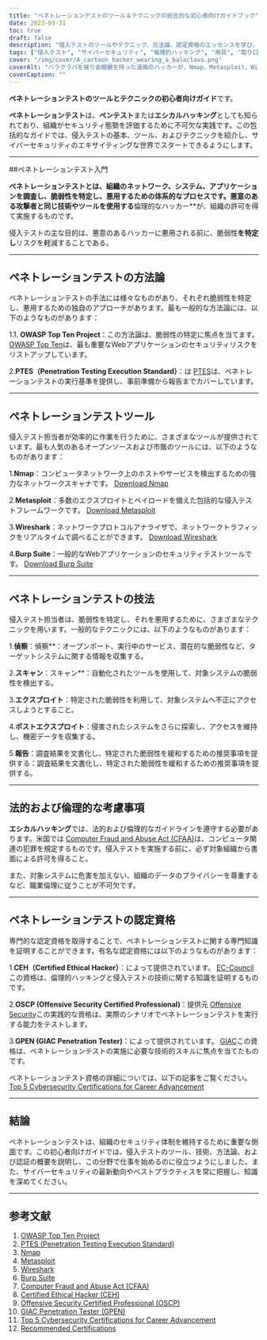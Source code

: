 ```yaml
---
title: "ペネトレーションテストのツール＆テクニックの総合的な初心者向けガイドブック"
date: 2023-03-31
toc: true
draft: false
description: "侵入テストのツールやテクニック、方法論、認定資格のエッセンスを学び、サイバーセキュリティのキャリアをスタートさせましょう。"
tags: ["侵入テスト", "サイバーセキュリティ", "倫理的ハッキング", "用具", "取り口", "ビギナーズガイド", "エヌマップ", "メタスプロイト", "ワイヤシャーク", "バープスイート", "オーエスティーエムエム", "ピーティーエス", "オワスプ", "シーイーエイチ", "オーエスシーピー", "ジーペン", "セキュリティテスト", "脆弱性評価", "ネットワークセキュリティ", "情報セキュリティ"]
cover: "/img/cover/A_cartoon_hacker_wearing_a_balaclava.png"
coverAlt: "バラクラバを被り虫眼鏡を持った漫画のハッカーが、Nmap、Metasploit、Wireshark、Burp Suiteなど様々なハッキングテストツールを表示したコンピュータ画面を調べ、背景には安全なシステムを象徴するデジタルロックが表示されています。"
coverCaption: ""
---
```


**ペネトレーションテストのツールとテクニックの初心者向けガイド**です。

**ペネトレーションテスト**は、**ペンテスト**または**エシカルハッキング**としても知られており、組織がセキュリティ態勢を評価するために不可欠な実践です。この包括的なガイドでは、侵入テストの基本、ツール、およびテクニックを紹介し、サイバーセキュリティのエキサイティングな世界でスタートできるようにします。

______

##ペネトレーションテスト入門

**ペネトレーションテストとは、組織のネットワーク、システム、アプリケーションを調査し、脆弱性を特定し、悪用するための体系的なプロセスです。悪意のある攻撃者と同じ技術やツールを使用する**倫理的なハッカー**が、組織の許可を得て実施するものです。

侵入テストの主な目的は、悪意のあるハッカーに悪用される前に、脆弱性**を特定し**リスクを軽減することである。

______

## ペネトレーションテストの方法論

ペネトレーションテストの手法には様々なものがあり、それぞれ脆弱性を特定し、悪用するための独自のアプローチがあります。最も一般的な方法論には、以下のようなものがあります：

1.1. **OWASP Top Ten Project**：この方法論は、脆弱性の特定に焦点を当てます。 [OWASP Top Ten](https://owasp.org/www-project-top-ten/)は、最も重要なWebアプリケーションのセキュリティリスクをリストアップしています。

2.**PTES（Penetration Testing Execution Standard）**：は [PTES](http://www.pentest-standard.org/index.php/Main_Page)は、ペネトレーションテストの実行基準を提供し、事前準備から報告までカバーしています。

______

## ペネトレーションテストツール

侵入テスト担当者が効率的に作業を行うために、さまざまなツールが提供されています。最も人気のあるオープンソースおよび市販のツールには、以下のようなものがあります：

1.**Nmap**：コンピュータネットワーク上のホストやサービスを検出するための強力なネットワークスキャナです。 [Download Nmap](https://nmap.org/download.html)

2.**Metasploit**：多数のエクスプロイトとペイロードを備えた包括的な侵入テストフレームワークです。 [Download Metasploit](https://www.metasploit.com/download)

3.**Wireshark**：ネットワークプロトコルアナライザで、ネットワークトラフィックをリアルタイムで調べることができます。 [Download Wireshark](https://www.wireshark.org/download.html)

4.**Burp Suite**：一般的なWebアプリケーションのセキュリティテストツールです。 [Download Burp Suite](https://portswigger.net/burp/communitydownload)

______

## ペネトレーションテストの技法

侵入テスト担当者は、脆弱性を特定し、それを悪用するために、さまざまなテクニックを用います。一般的なテクニックには、以下のようなものがあります：

1.**偵察**：偵察**：オープンポート、実行中のサービス、潜在的な脆弱性など、ターゲットシステムに関する情報を収集する。

2.**スキャン**：スキャン**：自動化されたツールを使用して、対象システムの脆弱性を検出する。

3.**エクスプロイト**：特定された脆弱性を利用して、対象システムへ不正にアクセスしようとすること。

4.**ポストエクスプロイト**：侵害されたシステムをさらに探索し、アクセスを維持し、機密データを収集する。

5.**報告**：調査結果を文書化し、特定された脆弱性を緩和するための推奨事項を提供する：調査結果を文書化し、特定された脆弱性を緩和するための推奨事項を提供する。

______

## 法的および倫理的な考慮事項

**エシカルハッキング**では、法的および倫理的なガイドラインを遵守する必要があります。米国では [Computer Fraud and Abuse Act (CFAA)](https://en.wikipedia.org/wiki/Computer_Fraud_and_Abuse_Act)は、コンピュータ関連の犯罪を規定するものです。侵入テストを実施する前に、必ず対象組織から書面による許可を得ること。

また、対象システムに危害を加えない、組織のデータのプライバシーを尊重するなど、職業倫理に従うことが不可欠です。

______

## ペネトレーションテストの認定資格

専門的な認定資格を取得することで、ペネトレーションテストに関する専門知識を証明することができます。有名な認定資格には以下のようなものがあります：

1.**CEH（Certified Ethical Hacker）**：によって提供されています。 [EC-Council](https://www.eccouncil.org/programs/certified-ethical-hacker-ceh/)この資格は、倫理的ハッキングと侵入テストの技術に関する知識を証明するものです。

2.**OSCP (Offensive Security Certified Professional)**：提供元 [Offensive Security](https://www.offensive-security.com/pwk-oscp/)この実践的な資格は、実際のシナリオでペネトレーションテストを実行する能力をテストします。

3.**GPEN (GIAC Penetration Tester)**：によって提供されています。 [GIAC](https://www.giac.org/certification/penetration-tester-gpen)この資格は、ペネトレーションテストの実施に必要な技術的スキルに焦点を当てたものです。

ペネトレーションテスト資格の詳細については、以下の記事をご覧ください。 [Top 5 Cybersecurity Certifications for Career Advancement](https://simeononsecurity.ch/articles/the-top-five-cybersecurity-certifications-for-career-advancement/s)

______

## 結論

ペネトレーションテストは、組織のセキュリティ体制を維持するために重要な側面です。この初心者向けガイドでは、侵入テストのツール、技術、方法論、および認証の概要を説明し、この分野で仕事を始めるのに役立つようにしました。また、サイバーセキュリティの最新動向やベストプラクティスを常に把握し、知識を深めてください。

______

## 参考文献

1. [OWASP Top Ten Project](https://owasp.org/www-project-top-ten/)
2. [PTES (Penetration Testing Execution Standard)](http://www.pentest-standard.org/index.php/Main_Page)
3. [Nmap](https://nmap.org/download.html)
4. [Metasploit](https://www.metasploit.com/download)
5. [Wireshark](https://www.wireshark.org/download.html)
6. [Burp Suite](https://portswigger.net/burp/communitydownload)
7. [Computer Fraud and Abuse Act (CFAA)](https://en.wikipedia.org/wiki/Computer_Fraud_and_Abuse_Act)
8. [Certified Ethical Hacker (CEH)](https://www.eccouncil.org/programs/certified-ethical-hacker-ceh/)
9.  [Offensive Security Certified Professional (OSCP)](https://www.offensive-security.com/pwk-oscp/)
10. [GIAC Penetration Tester (GPEN)](https://www.giac.org/certification/penetration-tester-gpen)
11. [Top 5 Cybersecurity Certifications for Career Advancement](https://simeononsecurity.ch/articles/the-top-five-cybersecurity-certifications-for-career-advancement/s)
12. [Recommended Certifications](https://simeononsecurity.ch/recommendations/certifications/)

